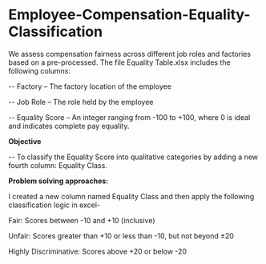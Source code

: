 # Employee-Compensation-Equality-Classification
 
We assess compensation fairness across different job roles and factories based on a pre-processed. The file Equality Table.xlsx includes the following columns:

-- Factory – The factory location of the employee

-- Job Role – The role held by the employee

-- Equality Score – An integer ranging from -100 to +100, where 0 is ideal and indicates complete pay equality.

**Objective**

-- To classify the Equality Score into qualitative categories by adding a new fourth column: Equality Class.

**Problem solving approaches:** 

I created a new column named Equality Class and then apply the following classification logic in excel-

Fair: Scores between -10 and +10 (inclusive)

Unfair: Scores greater than +10 or less than -10, but not beyond ±20

Highly Discriminative: Scores above +20 or below -20
